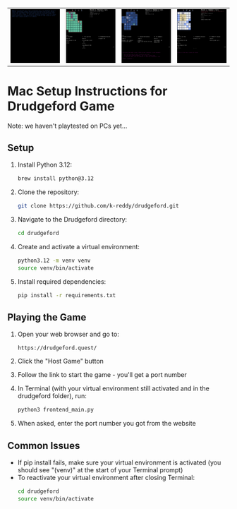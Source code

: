 <table>
  <tr>
    <td width="25%"><img src="/gifs/character_picker.gif" alt="Character Picker"/></td>
    <td width="25%"><img src="/gifs/ai_attack.gif" alt="AI Attack"/></td>
    <td width="25%"><img src="/gifs/movement.gif" alt="Movement"/></td>
    <td width="25%"><img src="/gifs/fireball.gif" alt="Fireball"/></td>
  </tr>
</table>

# Mac Setup Instructions for Drudgeford Game
Note: we haven't playtested on PCs yet...

## Setup

1. Install Python 3.12:
   ```bash
   brew install python@3.12
   ```

2. Clone the repository:
   ```bash
   git clone https://github.com/k-reddy/drudgeford.git
   ```

3. Navigate to the Drudgeford directory:
   ```bash
   cd drudgeford
   ```

4. Create and activate a virtual environment:
   ```bash
   python3.12 -m venv venv
   source venv/bin/activate
   ```

5. Install required dependencies:
   ```bash
   pip install -r requirements.txt
   ```

## Playing the Game

1. Open your web browser and go to:
   ```
   https://drudgeford.quest/
   ```

2. Click the "Host Game" button

3. Follow the link to start the game - you'll get a port number

4. In Terminal (with your virtual environment still activated and in the drudgeford folder), run:
   ```bash
   python3 frontend_main.py
   ```

5. When asked, enter the port number you got from the website

## Common Issues
- If pip install fails, make sure your virtual environment is activated (you should see "(venv)" at the start of your Terminal prompt)
- To reactivate your virtual environment after closing Terminal:
  ```bash
  cd drudgeford
  source venv/bin/activate
  ```